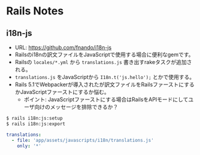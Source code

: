 # Rails Notes

## i18n-js

* URL: https://github.com/fnando/i18n-js
* Railsのi18nの訳文ファイルをJavaScriptで使用する場合に便利なgemです。
* Railsの `locales/*.yml` から `translations.js` 書き出すrakeタスクが追加される。
* `translations.js` をJavaScriptから `I18n.t('js.hello');` とかで使用する。
* Rails 5.1でWebpackerが導入されたが訳文ファイルをRailsファーストにするかJavaScriptファーストにするか悩む。
    * ポイント: JavaScriptファーストにする場合はRailsをAPIモードにしてユーザ向けのメッセージを排除できるか？

```bash
$ rails i18n:js:setup
$ rails i18n:js:export
```

```config/i18n-js.yml
translations:
  - file: 'app/assets/javascripts/i18n/translations.js'
    only: '*'
```

